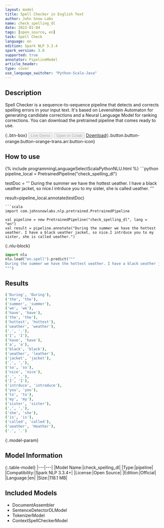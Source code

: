 ```yaml
---
layout: model
title: Spell Checker in English Text
author: John Snow Labs
name: check_spelling_dl
date: 2022-01-04
tags: [open_source, en]
task: Spell Check
language: en
edition: Spark NLP 3.3.4
spark_version: 3.0
supported: true
annotator: PipelineModel
article_header:
type: cover
use_language_switcher: "Python-Scala-Java"
---
```


## Description

Spell Checker is a sequence-to-sequence pipeline that detects and corrects spelling errors in your input text. It's based on Levenshtein Automaton for generating candidate corrections and a Neural Language Model for ranking corrections. You can download the pretrained pipeline that comes ready to use.

{:.btn-box}
<button class="button button-orange" disabled>Live Demo</button>
<button class="button button-orange" disabled>Open in Colab</button>
[Download](https://s3.amazonaws.com/auxdata.johnsnowlabs.com/public/models/check_spelling_dl_en_3.3.4_3.0_1641304582335.zip){:.button.button-orange.button-orange-trans.arr.button-icon}

## How to use



<div class="tabs-box" markdown="1">
{% include programmingLanguageSelectScalaPythonNLU.html %}
```python
pipeline_local = PretrainedPipeline("check_spelling_dl")

testDoc = '''
During the summer we have the hottest ueather. I have a black ueather jacket, so nice.I intrduce you to my sister, she is called ueather.
'''

result=pipeline_local.annotate(testDoc)
```
```scala
import com.johnsnowlabs.nlp.pretrained.PretrainedPipeline

val pipeline = new PretrainedPipeline("check_spelling_dl", lang = "en")
val result = pipeline.annotate("During the summer we have the hottest ueather. I have a black ueather jacket, so nice.I intrduce you to my sister, she is called ueather.")
```


{:.nlu-block}
```python
import nlu
nlu.load("en.spell").predict("""
During the summer we have the hottest ueather. I have a black ueather jacket, so nice.I intrduce you to my sister, she is called ueather.
""")
```

</div>

## Results

```bash
('During', 'During'),
('the', 'the'),
('summer', 'summer'),
('we', 'we'),
('have', 'have'),
('the', 'the'),
('hottest', 'hottest'),
('ueather', 'weather'),
('.', '.'),
('I', 'I'),
('have', 'have'),
('a', 'a'),
('black', 'black'),
('ueather', 'leather'),
('jacket', 'jacket'),
(',', ','),
('so', 'so'),
('nice', 'nice'),
('.', '.'),
('I', 'I'),
('intrduce', 'introduce'),
('you', 'you'),
('to', 'to'),
('my', 'my'),
('sister', 'sister'),
(',', ','),
('she', 'she'),
('is', 'is'),
('called', 'called'),
('ueather', 'Heather'),
('.', '.')
```

{:.model-param}
## Model Information

{:.table-model}
|---|---|
|Model Name:|check_spelling_dl|
|Type:|pipeline|
|Compatibility:|Spark NLP 3.3.4+|
|License:|Open Source|
|Edition:|Official|
|Language:|en|
|Size:|118.1 MB|

## Included Models

- DocumentAssembler
- SentenceDetectorDLModel
- TokenizerModel
- ContextSpellCheckerModel

